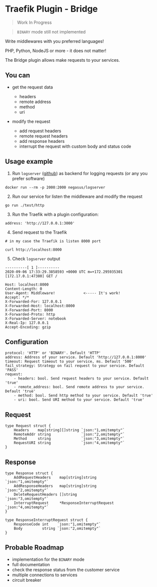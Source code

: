 # Traefik Plugin - Bridge

> Work In Progress

> `BINARY` mode still not implemented

Write middlewares with you preferred languages!

PHP, Python, NodeJS or more - it does not matter!
 
The Bridge plugin allows make requests to your services.

## You can

- get the request data
    - headers
    - remote address
    - method
    - uri
    
- modify the request
    - add request headers
    - remote request headers
    - add response headers
    - interrupt the request with custom body and status code 

## Usage example

1. Run `logserver` ([github](https://github.com/negasus/logserver)) as backend for logging requests (or any you prefer software)

```
docker run --rm -p 2000:2000 negasus/logserver
```

2. Run our service for listen the middleware and modify the request

```
go run ./test/http
```

3. Run the Traefik with a plugin configuration:

```
address: 'http://127.0.0.1:3000'
```

4. Send request to the Traefik

```
# in my case the Traefik is listen 8000 port

curl http://localhost:8000 
```

5. Check `logserver` output

```
----------[ 1 ]----------
2020-09-06 17:33:29.3858593 +0000 UTC m=+172.295935301
[172.17.0.1:47380] GET /

Host: localhost:8000
Content-Length: 0
User-Agent: Middleware!             <----- It's work!
Accept: */*
X-Forwarded-For: 127.0.0.1
X-Forwarded-Host: localhost:8000
X-Forwarded-Port: 8000
X-Forwarded-Proto: http
X-Forwarded-Server: notebook
X-Real-Ip: 127.0.0.1
Accept-Encoding: gzip
```

## Configuration

```
protocol: 'HTTP' or 'BINARY'. Default 'HTTP'
address: Address of your service. Default 'http://127.0.0.1:8000'
timeout: Request timeout to your service, ms. Default '500'
fail_strategy: Strategy on fail request to your service. Default 'PASS'
request:
    - headers: bool. Send request headers to your service. Default 'true'
    - remote_address: bool. Send remote address to your service. Default 'true'
    - method: bool. Send http method to your service. Default 'true'
    - uri: bool. Send URI method to your service. Default 'true'
```

## Request

```
type Request struct {
	Headers    map[string][]string `json:"1,omitempty"`
	RemoteAddr string              `json:"2,omitempty"`
	Method     string              `json:"3,omitempty"`
	RequestURI string              `json:"4,omitempty"`
}
```


## Response

```
type Response struct {
	AddRequestHeaders    map[string]string         `json:"1,omitempty"`
	AddResponseHeaders   map[string]string         `json:"2,omitempty"`
	DeleteRequestHeaders []string                  `json:"3,omitempty"`
	InterruptRequest     *ResponseInterruptRequest `json:"4,omitempty"`
}

type ResponseInterruptRequest struct {
	ResponseCode int    `json:"1,omitempty"`
	Body         string `json:"2,omitempty"`
}
```

## Probable Roadmap

- implementation for the `BINARY` mode
- full documentation 
- check the response status from the customer service
- multiple connections to services
- circuit breaker
